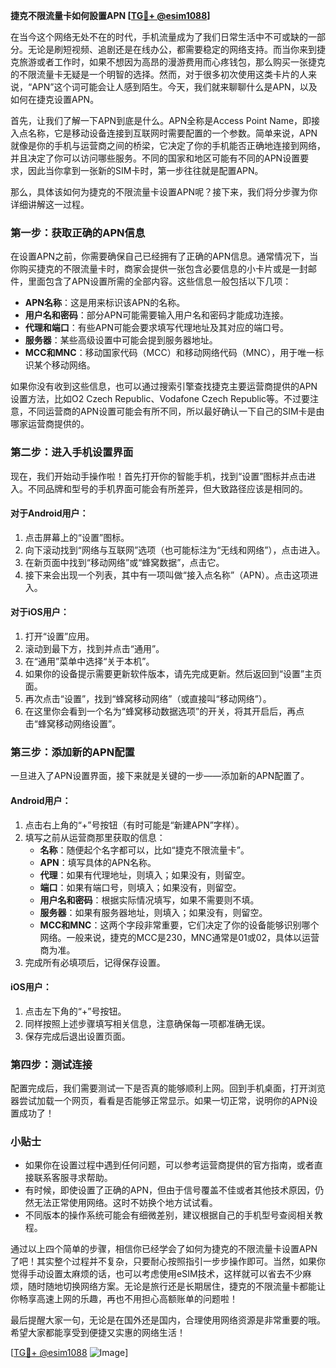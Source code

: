 **捷克不限流量卡如何設置APN [[TG💪+ @esim1088](https://t.me/s/esim1088)]**

在当今这个网络无处不在的时代，手机流量成为了我们日常生活中不可或缺的一部分。无论是刷短视频、追剧还是在线办公，都需要稳定的网络支持。而当你来到捷克旅游或者工作时，如果不想因为高昂的漫游费用而心疼钱包，那么购买一张捷克的不限流量卡无疑是一个明智的选择。然而，对于很多初次使用这类卡片的人来说，“APN”这个词可能会让人感到陌生。今天，我们就来聊聊什么是APN，以及如何在捷克设置APN。

首先，让我们了解一下APN到底是什么。APN全称是Access Point Name，即接入点名称，它是移动设备连接到互联网时需要配置的一个参数。简单来说，APN就像是你的手机与运营商之间的桥梁，它决定了你的手机能否正确地连接到网络，并且决定了你可以访问哪些服务。不同的国家和地区可能有不同的APN设置要求，因此当你拿到一张新的SIM卡时，第一步往往就是配置APN。

那么，具体该如何为捷克的不限流量卡设置APN呢？接下来，我们将分步骤为你详细讲解这一过程。

### 第一步：获取正确的APN信息

在设置APN之前，你需要确保自己已经拥有了正确的APN信息。通常情况下，当你购买捷克的不限流量卡时，商家会提供一张包含必要信息的小卡片或是一封邮件，里面包含了APN设置所需的全部内容。这些信息一般包括以下几项：

- **APN名称**：这是用来标识该APN的名称。
- **用户名和密码**：部分APN可能需要输入用户名和密码才能成功连接。
- **代理和端口**：有些APN可能会要求填写代理地址及其对应的端口号。
- **服务器**：某些高级设置中可能会提到服务器地址。
- **MCC和MNC**：移动国家代码（MCC）和移动网络代码（MNC），用于唯一标识某个移动网络。

如果你没有收到这些信息，也可以通过搜索引擎查找捷克主要运营商提供的APN设置方法，比如O2 Czech Republic、Vodafone Czech Republic等。不过要注意，不同运营商的APN设置可能会有所不同，所以最好确认一下自己的SIM卡是由哪家运营商提供的。

### 第二步：进入手机设置界面

现在，我们开始动手操作啦！首先打开你的智能手机，找到“设置”图标并点击进入。不同品牌和型号的手机界面可能会有所差异，但大致路径应该是相同的。

#### 对于Android用户：
1. 点击屏幕上的“设置”图标。
2. 向下滚动找到“网络与互联网”选项（也可能标注为“无线和网络”），点击进入。
3. 在新页面中找到“移动网络”或“蜂窝数据”，点击它。
4. 接下来会出现一个列表，其中有一项叫做“接入点名称”（APN）。点击这项进入。

#### 对于iOS用户：
1. 打开“设置”应用。
2. 滚动到最下方，找到并点击“通用”。
3. 在“通用”菜单中选择“关于本机”。
4. 如果你的设备提示需要更新软件版本，请先完成更新。然后返回到“设置”主页面。
5. 再次点击“设置”，找到“蜂窝移动网络”（或直接叫“移动网络”）。
6. 在这里你会看到一个名为“蜂窝移动数据选项”的开关，将其开启后，再点击“蜂窝移动网络设置”。

### 第三步：添加新的APN配置

一旦进入了APN设置界面，接下来就是关键的一步——添加新的APN配置了。

#### Android用户：
1. 点击右上角的“+”号按钮（有时可能是“新建APN”字样）。
2. 填写之前从运营商那里获取的信息：
   - **名称**：随便起个名字都可以，比如“捷克不限流量卡”。
   - **APN**：填写具体的APN名称。
   - **代理**：如果有代理地址，则填入；如果没有，则留空。
   - **端口**：如果有端口号，则填入；如果没有，则留空。
   - **用户名和密码**：根据实际情况填写，如果不需要则不填。
   - **服务器**：如果有服务器地址，则填入；如果没有，则留空。
   - **MCC和MNC**：这两个字段非常重要，它们决定了你的设备能够识别哪个网络。一般来说，捷克的MCC是230，MNC通常是01或02，具体以运营商为准。
3. 完成所有必填项后，记得保存设置。

#### iOS用户：
1. 点击左下角的“+”号按钮。
2. 同样按照上述步骤填写相关信息，注意确保每一项都准确无误。
3. 保存完成后退出设置页面。

### 第四步：测试连接

配置完成后，我们需要测试一下是否真的能够顺利上网。回到手机桌面，打开浏览器尝试加载一个网页，看看是否能够正常显示。如果一切正常，说明你的APN设置成功了！

### 小贴士

- 如果你在设置过程中遇到任何问题，可以参考运营商提供的官方指南，或者直接联系客服寻求帮助。
- 有时候，即使设置了正确的APN，但由于信号覆盖不佳或者其他技术原因，仍然无法正常使用网络。这时不妨换个地方试试看。
- 不同版本的操作系统可能会有细微差别，建议根据自己的手机型号查阅相关教程。

通过以上四个简单的步骤，相信你已经学会了如何为捷克的不限流量卡设置APN了吧！其实整个过程并不复杂，只要耐心按照指引一步步操作即可。当然，如果你觉得手动设置太麻烦的话，也可以考虑使用eSIM技术，这样就可以省去不少麻烦，随时随地切换网络方案。无论是旅行还是长期居住，捷克的不限流量卡都能让你畅享高速上网的乐趣，再也不用担心高额账单的问题啦！

最后提醒大家一句，无论是在国外还是国内，合理使用网络资源是非常重要的哦。希望大家都能享受到便捷又实惠的网络生活！

[[TG💪+ @esim1088](https://t.me/s/esim1088) ![Image](https://i.postimg.cc/4NQfJmqS/Snipaste-2025-05-13-00-14-12.png)]